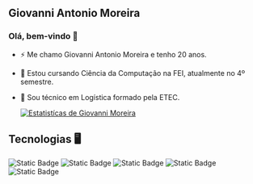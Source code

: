 ## Giovanni Antonio Moreira
### Olá, bem-vindo 👋
- ⚡ Me chamo Giovanni Antonio Moreira e tenho 20 anos.
- 💬 Estou cursando Ciência da Computação na FEI, atualmente no 4º semestre.
- 📖 Sou técnico em Logística formado pela ETEC.

  [![Estatistícas de Giovanni Moreira](https://github-readme-stats.vercel.app/api?username=GiovanniMoreira1&show_icons=true&theme=transparent)](https://github.com/anuraghazra/github-readme-stats)

## Tecnologias 🖥️
![Static Badge](https://img.shields.io/badge/python-white?style=for-the-badge&logo=python&labelColor=white&color=blue)
![Static Badge](https://img.shields.io/badge/HTML5-white?style=for-the-badge&logo=HTML5&labelColor=white&color=orange)
![Static Badge](https://img.shields.io/badge/CSS-white?style=for-the-badge&logo=css3&logoColor=blue&labelColor=white&color=blue)
![Static Badge](https://img.shields.io/badge/GIT-white?style=for-the-badge&logo=git&logoColor=orange&labelColor=white&color=orange)
![Static Badge](https://img.shields.io/badge/C-white?style=for-the-badge&logo=C&logoColor=blue&labelColor=white&color=blue)







